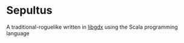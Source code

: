 # Sepultus

A traditional-roguelike written in [libgdx](https://libgdx.com/) using the Scala programming language
